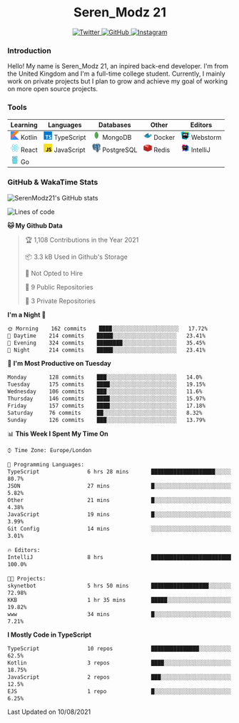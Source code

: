 <div align="center">
  <h1>Seren_Modz 21</h1>
  <a href="https://twitter.com/SerenModz21">
    <img alt="Twitter" src="https://img.shields.io/badge/twitter%20-%231DA1F2.svg?&style=for-the-badge&logo=Twitter&logoColor=white">
  </a>
  <a href="https://github.com/SerenModz21">
    <img alt="GitHub" src="https://img.shields.io/badge/github%20-%23121011.svg?&style=for-the-badge&logo=github&logoColor=white">
  </a>
  <a href="https://www.instagram.com/serenmodz21">
    <img alt="Instagram" src="https://img.shields.io/badge/instagram%20-%23E4405F.svg?&style=for-the-badge&logo=Instagram&logoColor=white">
  </a>
</div>

### Introduction

Hello! My name is Seren_Modz 21, an inpired back-end developer. I'm from the United Kingdom and I'm a full-time college student. Currently, I mainly work on private projects but I plan to grow and achieve my goal of working on more open source projects. 

### Tools

 **Learning**                                        | **Languages**                                               | **Databases**                                               | **Other**                                           | **Editors**                                                  
-----------------------------------------------------|-------------------------------------------------------------|-------------------------------------------------------------|-----------------------------------------------------|--------------------------------------------------------------
 <img width="19px" src="./assets/kotlin.svg"> Kotlin | <img width="19px" src="./assets/typescript.svg"> TypeScript | <img width="19px" src="./assets/mongodb.svg"> MongoDB       | <img width="19px" src="./assets/docker.svg"> Docker | <img width="19px" src="./assets/webstorm.svg"> Webstorm      
 <img width="19px" src="./assets/react.svg"> React   | <img width="19px" src="./assets/javascript.svg"> JavaScript | <img width="19px" src="./assets/postgresql.svg"> PostgreSQL | <img width="19px" src="./assets/redis.svg"> Redis   | <img width="19px" src="./assets/intellij-idea.svg"> IntelliJ
 <img width="19px" src="./assets/go.svg"> Go         |                                                             |                                                             |                                                     |                                                                                                               

### GitHub & WakaTime Stats

![SerenModz21's GitHub stats](https://github-readme-stats.vercel.app/api?username=SerenModz21&show_icons=true&theme=dark)

<!--START_SECTION:waka-->
![Lines of code](https://img.shields.io/badge/From%20Hello%20World%20I%27ve%20Written-23344%20lines%20of%20code-blue)

**🐱 My Github Data** 

> 🏆 1,108 Contributions in the Year 2021
 > 
> 📦 3.3 kB Used in Github's Storage 
 > 
> 🚫 Not Opted to Hire
 > 
> 📜 9 Public Repositories 
 > 
> 🔑 3 Private Repositories  
 > 
**I'm a Night 🦉** 

```text
🌞 Morning    162 commits    ████░░░░░░░░░░░░░░░░░░░░░   17.72% 
🌆 Daytime    214 commits    █████░░░░░░░░░░░░░░░░░░░░   23.41% 
🌃 Evening    324 commits    ████████░░░░░░░░░░░░░░░░░   35.45% 
🌙 Night      214 commits    █████░░░░░░░░░░░░░░░░░░░░   23.41%

```
📅 **I'm Most Productive on Tuesday** 

```text
Monday       128 commits    ███░░░░░░░░░░░░░░░░░░░░░░   14.0% 
Tuesday      175 commits    ████░░░░░░░░░░░░░░░░░░░░░   19.15% 
Wednesday    106 commits    ███░░░░░░░░░░░░░░░░░░░░░░   11.6% 
Thursday     146 commits    ████░░░░░░░░░░░░░░░░░░░░░   15.97% 
Friday       157 commits    ████░░░░░░░░░░░░░░░░░░░░░   17.18% 
Saturday     76 commits     ██░░░░░░░░░░░░░░░░░░░░░░░   8.32% 
Sunday       126 commits    ███░░░░░░░░░░░░░░░░░░░░░░   13.79%

```


📊 **This Week I Spent My Time On** 

```text
⌚︎ Time Zone: Europe/London

💬 Programming Languages: 
TypeScript               6 hrs 28 mins       ████████████████████░░░░░   80.7% 
JSON                     27 mins             █░░░░░░░░░░░░░░░░░░░░░░░░   5.82% 
Other                    21 mins             █░░░░░░░░░░░░░░░░░░░░░░░░   4.38% 
JavaScript               19 mins             █░░░░░░░░░░░░░░░░░░░░░░░░   3.99% 
Git Config               14 mins             ░░░░░░░░░░░░░░░░░░░░░░░░░   3.01%

🔥 Editors: 
IntelliJ                 8 hrs               █████████████████████████   100.0%

🐱‍💻 Projects: 
skynetbot                5 hrs 50 mins       ██████████████████░░░░░░░   72.98% 
KKB                      1 hr 35 mins        █████░░░░░░░░░░░░░░░░░░░░   19.82% 
www                      34 mins             █░░░░░░░░░░░░░░░░░░░░░░░░   7.21%

```

**I Mostly Code in TypeScript** 

```text
TypeScript               10 repos            ███████████████░░░░░░░░░░   62.5% 
Kotlin                   3 repos             ████░░░░░░░░░░░░░░░░░░░░░   18.75% 
JavaScript               2 repos             ███░░░░░░░░░░░░░░░░░░░░░░   12.5% 
EJS                      1 repo              █░░░░░░░░░░░░░░░░░░░░░░░░   6.25%

```



 Last Updated on 10/08/2021
<!--END_SECTION:waka-->
